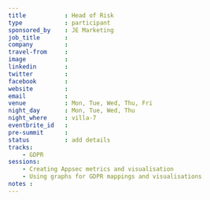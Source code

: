 ```yaml
---
title           : Head of Risk
type            : participant
sponsored_by    : JE Marketing
job_title       :
company         :
travel-from     :
image           :
linkedin        :
twitter         :
facebook        :
website         :
email           :
venue           : Mon, Tue, Wed, Thu, Fri
night_day       : Mon, Tue, Wed, Thu
night_where     : villa-7
eventbrite_id   :
pre-summit      :
status          : add details
tracks:
    - GDPR
sessions: 
    - Creating Appsec metrics and visualisation
    - Using graphs for GDPR mappings and visualisations
notes :
---
```


<!-- put more details about participant here -->
